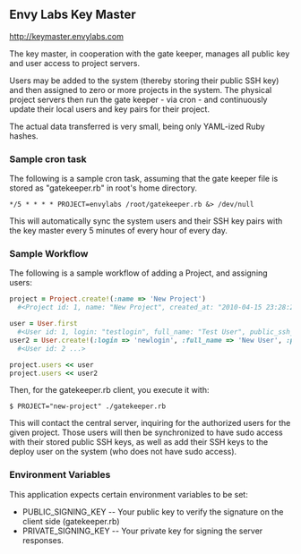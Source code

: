 ## Envy Labs Key Master

http://keymaster.envylabs.com

The key master, in cooperation with the gate keeper, manages all public key and user access to project servers.

Users may be added to the system (thereby storing their public SSH key) and then assigned to zero or more projects in the system.  The physical project servers then run the gate keeper - via cron - and continuously update their local users and key pairs for their project.

The actual data transferred is very small, being only YAML-ized Ruby hashes.

### Sample cron task

The following is a sample cron task, assuming that the gate keeper file is stored as "gatekeeper.rb" in root's home directory.

```
*/5 * * * * PROJECT=envylabs /root/gatekeeper.rb &> /dev/null
```

This will automatically sync the system users and their SSH key pairs with the key master every 5 minutes of every hour of every day.

### Sample Workflow

The following is a sample workflow of adding a Project, and assigning users:

```ruby
project = Project.create!(:name => 'New Project')
  #<Project id: 1, name: "New Project", created_at: "2010-04-15 23:28:22", updated_at: "2010-04-15 23:28:22">

user = User.first
  #<User id: 1, login: "testlogin", full_name: "Test User", public_ssh_key: "ssh-dss AAAAB3NzaC1kc3MAAAEBANA6UB7GRWHe3NrJ99aQKst...", uid: 5000, created_at: "2010-02-22 05:19:33", updated_at: "2010-02-22 06:24:06">
user2 = User.create!(:login => 'newlogin', :full_name => 'New User', :public_ssh_key => File.read("id_dsa.pub"), :uid => 5001)
  #<User id: 2 ...>

project.users << user
project.users << user2
```

Then, for the gatekeeper.rb client, you execute it with:

```shell
$ PROJECT="new-project" ./gatekeeper.rb
```

This will contact the central server, inquiring for the authorized users for the given project.  Those users will then be synchronized to have sudo access with their stored public SSH keys, as well as add their SSH keys to the deploy user on the system (who does not have sudo access).

### Environment Variables

This application expects certain environment variables to be set:

* PUBLIC_SIGNING_KEY -- Your public key to verify the signature on the client side (gatekeeper.rb)
* PRIVATE_SIGNING_KEY -- Your private key for signing the server responses.
